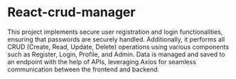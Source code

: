 # React-crud-manager
This project implements secure user registration and login functionalities, ensuring that passwords are securely handled. Additionally, it performs all CRUD (Create, Read, Update, Delete) operations using various components such as Register, Login, Profile, and Admin. Data is managed and saved to an endpoint with the help of APIs, leveraging Axios for seamless communication between the frontend and backend.
